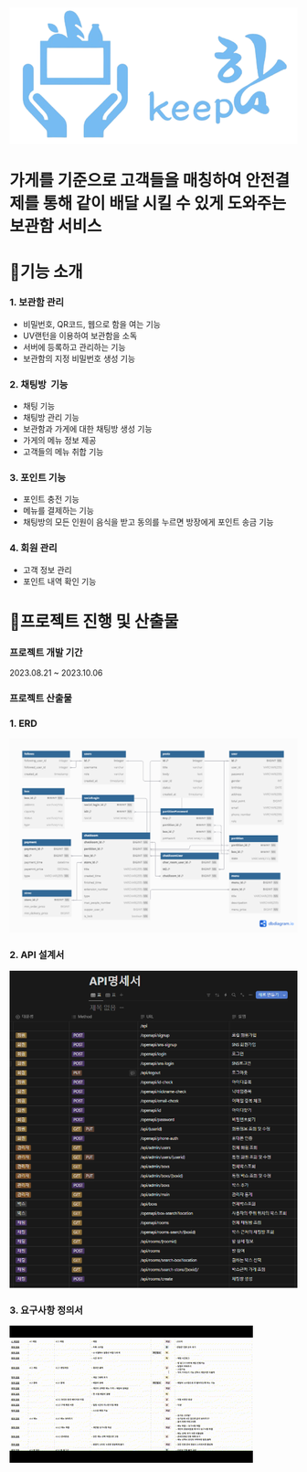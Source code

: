 ![logo.png](readme-assets/logo.png)

# 가게를 기준으로 고객들을 매칭하여 안전결제를 통해 같이 배달 시킬 수 있게 도와주는 보관함 서비스


# 📌기능 소개

### 1. 보관함 관리
   - 비밀번호, QR코드, 웹으로 함을 여는 기능
   - UV랜턴을 이용하여 보관함을 소독
   - 서버에 등록하고 관리하는 기능
   - 보관함의 지정 비밀번호 생성 기능

### 2. 채팅방  기능
   - 채팅 기능
   - 채팅방 관리 기능
   - 보관함과 가게에 대한 채팅방 생성 기능
   - 가게의 메뉴 정보 제공
   - 고객들의 메뉴 취합 기능

### 3. 포인트 기능
   - 포인트 충전 기능
   - 메뉴를 결제하는 기능
   - 채팅방의 모든 인원이 음식을 받고 동의를 누르면 방장에게 포인트 송금 기능

### 4. 회원 관리
- 고객 정보 관리
- 포인트 내역 확인 기능

# 📌프로젝트 진행 및 산출물

### 프로젝트 개발 기간

2023.08.21 ~ 2023.10.06

### 프로젝트 산출물

### 1. ERD

![erd.png](readme-assets/erd.png)

### 2. API 설계서

![api.gif](readme-assets/api.png)

### 3. 요구사항 정의서

![기능명세서.gif](readme-assets/기능명세서.gif)

